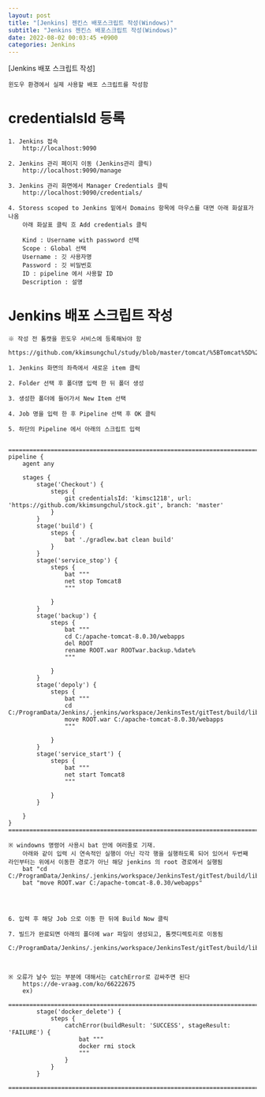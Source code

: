 ```yaml
---  
layout: post  
title: "[Jenkins] 젠킨스 배포스크립트 작성(Windows)"  
subtitle: "Jenkins 젠킨스 배포스크립트 작성(Windows)"  
date: 2022-08-02 00:03:45 +0900  
categories: Jenkins  
---  
```

[Jenkins 배포 스크립트 작성]  
  
	윈도우 환경에서 실제 사용할 배포 스크립트를 작성함  
  
# credentialsId  등록  
	  
	1. Jenkins 접속  
		http://localhost:9090  
	  
	2. Jenkins 관리 페이지 이동 (Jenkins관리 클릭)  
		http://localhost:9090/manage  
	  
	3. Jenkins 관리 화면에서 Manager Credentials 클릭  
		http://localhost:9090/credentials/  
	  
	4. Storess scoped to Jenkins 밑에서 Domains 항목에 마우스를 대면 아래 화살표가 나옴  
		아래 화살표 클릭 흐 Add credentials 클릭  
		  
		Kind : Username with password 선택  
		Scope : Global 선택  
		Username : 깃 사용자명   
		Password : 깃 비밀번호  
		ID : pipeline 에서 사용할 ID  
		Description : 설명	  
  
  
  
  
# Jenkins 배포 스크립트 작성  
	※ 작성 전 톰캣을 윈도우 서비스에 등록해놔야 함  
		https://github.com/kkimsungchul/study/blob/master/tomcat/%5BTomcat%5D%20%EC%9C%88%EB%8F%84%EC%9A%B0%20%EC%84%9C%EB%B9%84%EC%8A%A4%EC%97%90%20%EB%93%B1%EB%A1%9D%ED%95%98%EA%B8%B0.txt  
  
	1. Jenkins 화면의 좌측에서 새로운 item 클릭  
	  
	2. Folder 선택 후 폴더명 입력 한 뒤 폴더 생성  
	  
	3. 생성한 폴더에 들어가서 New Item 선택  
	  
	4. Job 명을 입력 한 후 Pipeline 선택 후 OK 클릭  
	  
	5. 하단의 Pipeline 에서 아래의 스크립트 입력  
  
	  
	==================================================================================================================================================  
	pipeline {  
		agent any  
  
		stages {  
			stage('Checkout') {  
				steps {  
					git credentialsId: 'kimsc1218', url: 'https://github.com/kkimsungchul/stock.git', branch: 'master'  
				}  
			}	  
			stage('build') {  
				steps {  
					bat './gradlew.bat clean build'  
				}  
			}  
			stage('service_stop') {  
				steps {  
					bat """  
					net stop Tomcat8  
					"""  
					  
				}  
			}  
			stage('backup') {  
				steps {  
					bat """  
					cd C:/apache-tomcat-8.0.30/webapps  
					del ROOT  
					rename ROOT.war ROOTwar.backup.%date%  
					"""  
					  
				}  
			}  
			stage('depoly') {  
				steps {  
					bat """  
					cd C:/ProgramData/Jenkins/.jenkins/workspace/JenkinsTest/gitTest/build/libs  
					move ROOT.war C:/apache-tomcat-8.0.30/webapps  
					"""  
					  
				}  
			}  
			stage('service_start') {  
				steps {  
					bat """  
					net start Tomcat8  
					"""  
					  
				}  
			}		  
			  
		}  
	}  
	==================================================================================================================================================  
	  
	※ windowns 명령어 사용시 bat 안에 여러줄로 기재.  
		아래와 같이 입력 시 연속적인 실행이 아닌 각각 행을 실행하도록 되어 있어서 두번째 라인부터는 위에서 이동한 경로가 아닌 해당 jenkins 의 root 경로에서 실행됨  
		bat "cd C:/ProgramData/Jenkins/.jenkins/workspace/JenkinsTest/gitTest/build/libs"  
		bat "move ROOT.war C:/apache-tomcat-8.0.30/webapps"  
		  
	  
	  
  
	6. 입력 후 해당 Job 으로 이동 한 뒤에 Build Now 클릭  
	  
	7. 빌드가 완료되면 아래의 폴더에 war 파일이 생성되고, 톰캣디렉토리로 이동됨  
		C:/ProgramData/Jenkins/.jenkins/workspace/JenkinsTest/gitTest/build/libs  
	  
	  
  
	※ 오류가 날수 있는 부분에 대해서는 catchError로 감싸주면 된다  
		https://de-vraag.com/ko/66222675  
		ex)  
			======================================================================================================  
			stage('docker_delete') {  
				steps {  
					catchError(buildResult: 'SUCCESS', stageResult: 'FAILURE') {  
						bat """  
						docker rmi stock  
						"""  
					}	  
				}  
			}  
			======================================================================================================  
